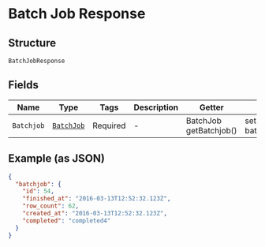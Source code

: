 
# Batch Job Response

## Structure

`BatchJobResponse`

## Fields

| Name | Type | Tags | Description | Getter | Setter |
|  --- | --- | --- | --- | --- | --- |
| `Batchjob` | [`BatchJob`](../../doc/models/batch-job.md) | Required | - | BatchJob getBatchjob() | setBatchjob(BatchJob batchjob) |

## Example (as JSON)

```json
{
  "batchjob": {
    "id": 54,
    "finished_at": "2016-03-13T12:52:32.123Z",
    "row_count": 62,
    "created_at": "2016-03-13T12:52:32.123Z",
    "completed": "completed4"
  }
}
```

